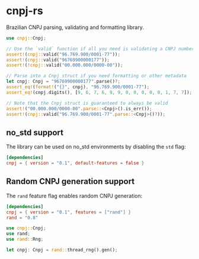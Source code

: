 # cnpj-rs

Brazilian CNPJ parsing, validating and formatting library.

```rust
use cnpj::Cnpj;

// Use the `valid` function if all you need is validating a CNPJ number
assert!(cnpj::valid("96.769.900/0001-77"));
assert!(cnpj::valid("96769900000177"));
assert!(!cnpj::valid("00.000.000/0000-00"));

// Parse into a Cnpj struct if you need formatting or other metadata
let cnpj: Cnpj = "96769900000177".parse()?;
assert_eq!(format!("{}", cnpj), "96.769.900/0001-77");
assert_eq!(cnpj.digits(), [9, 6, 7, 6, 9, 9, 0, 0, 0, 0, 0, 1, 7, 7]);

// Note that the Cnpj struct is guaranteed to always be valid
assert!("00.000.000/0000-00".parse::<Cnpj>().is_err());
assert!(cnpj::valid("96.769.900/0001-77".parse::<Cnpj>()?));
```

## no_std support

The library can be used on no_std environments by disabling the `std` flag:

```toml
[dependencies]
cnpj = { version = "0.1", default-features = false }
```

## Random CNPJ generation support

The `rand` feature flag enables random CNPJ generation:

```toml
[dependencies]
cnpj = { version = "0.1", features = ["rand"] }
rand = "0.8"
```

```rust
use cnpj::Cnpj;
use rand;
use rand::Rng;

let cnpj: Cnpj = rand::thread_rng().gen();
```
